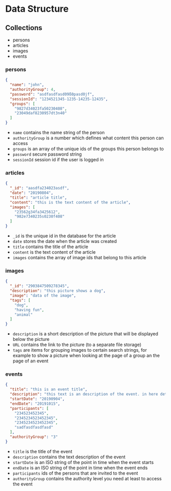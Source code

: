 # Data Structure

## Collections

- persons
- articles
- images
- events

### persons

```json
{
  "name": "john",
  "authorityGroup": 4,
  "password": "asdfasdfasd09ß0pasd0jf",
  "sessionId": "1234521345-1235-14235-12435",
  "groups": [
    "9827d34023fa50230408",
    "23049daf8230957dt3n40"
  ]
}
```

- `name` contains the name string of the person
- `authorityGroup` is a number which defines what content this person can access
- `groups` is an array of the unique ids of the groups this person belongs to
- `password` secure password string
- `sessionId` session id if the user is logged in

### articles

```json
{
  "_id": "aasdfa234023asdf",
  "date": "20190804",
  "title": "article title",
  "content": "this is the text content of the article",
  "images": [
    "23562g34fa3425612",
    "982e7340235s0230f408"
  ]
}
```

- `_id` is the unique id in the database for the article
- `date` stores the date when the article was created
- `title` contains the title of the article
- `content` is the text content of the article
- `images` contains the array of image ids that belong to this article

### images

```json
{
  "_id": "2903847509278345",
  "description": "this picture shows a dog",
  "image": "data of the image",
  "tags": [
    "dog",
    "having fun",
    "animal"
  ]
}
```

- `description` is a short description of the picture that will be displayed below the picture
- `URL` contains the link to the picture (to a separate file storage)
- `tags` are items for grouping images to certain search strings, for example to show a picture when looking at the page of a group an the page of an event

### events

```json
{
  "title": "this is an event title",
  "description": "this text is an description of the event. in here detailed informations about it can be found",
  "startDate": "20190904",
  "endDate": "20191015",
  "participants": [
    "234523452345",
    "2345234523452345",
    "2345234523452345",
    "sadfasdfasdfasd"
  ],
  "authorityGroup": "3"
}
```

- `title` is the title of the event
- `description` contains the text description of the event
- `startDate` is an ISO string of the point in time when the event starts
- `endDate` is an ISO string of the point in time when the event ends
- `participants` ids of the persons that are invited to the event
- `authorityGroup` contains the authority level you need at least to access the event
